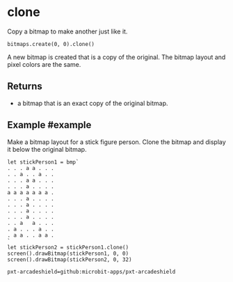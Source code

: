 # clone

Copy a bitmap to make another just like it.

```sig
bitmaps.create(0, 0).clone()
```

A new bitmap is created that is a copy of the original. The bitmap layout and pixel colors are the same.

## Returns

* a bitmap that is an exact copy of the original bitmap.

## Example #example

Make a bitmap layout for a stick figure person. Clone the bitmap and display it below the original bitmap.

```blocks
let stickPerson1 = bmp`
. . . a a . . .
. . a . . a . .
. . . a a . . .
. . . a . . . .
a a a a a a a .
. . . a . . . .
. . . a . . . .
. . . a . . . .
. . . a . . . .
. . a   a . . .
. a . . . a . .
. a a . . a a .
`
let stickPerson2 = stickPerson1.clone()
screen().drawBitmap(stickPerson1, 0, 0)
screen().drawBitmap(stickPerson2, 0, 32)
```

```package
pxt-arcadeshield=github:microbit-apps/pxt-arcadeshield
```
